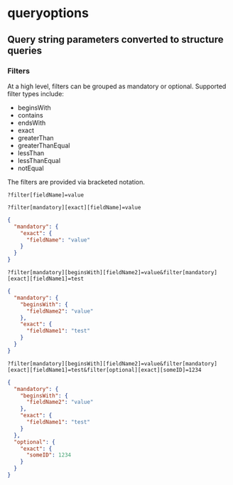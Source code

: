 # queryoptions

## Query string parameters converted to structure queries

### Filters

At a high level, filters can be grouped as mandatory or optional. Supported filter types include:

* beginsWith
* contains
* endsWith
* exact
* greaterThan
* greaterThanEqual
* lessThan
* lessThanEqual
* notEqual

The filters are provided via bracketed notation.

`?filter[fieldName]=value`

`?filter[mandatory][exact][fieldName]=value`

```json
{
  "mandatory": {
    "exact": {
      "fieldName": "value"
    }
  }
}
```

`?filter[mandatory][beginsWith][fieldName2]=value&filter[mandatory][exact][fieldName1]=test`

```json
{
  "mandatory": {
    "beginsWith": {
      "fieldName2": "value"
    },
    "exact": {
      "fieldName1": "test"
    }
  }
}
```

`?filter[mandatory][beginsWith][fieldName2]=value&filter[mandatory][exact][fieldName1]=test&filter[optional][exact][someID]=1234`

```json
{
  "mandatory": {
    "beginsWith": {
      "fieldName2": "value"
    },
    "exact": {
      "fieldName1": "test"
    }
  },
  "optional": {
    "exact": {
      "someID": 1234
    }
  }
}
```